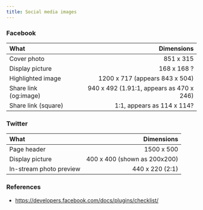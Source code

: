 ```yaml
---
title: Social media images
---
```


### Facebook

| What                  |                               Dimensions |
| :-------------------- | ---------------------------------------: |
| Cover photo           |                                851 x 315 |
| Display picture       |                              168 x 168 ? |
| Highlighted image     |           1200 x 717 (appears 843 x 504) |
| Share link (og:image) | 940 x 492 (1.91:1, appears as 470 x 246) |
| Share link (square)   |               1:1, appears as 114 x 114? |

### Twitter

| What                    |                   Dimensions |
| :---------------------- | ---------------------------: |
| Page header             |                   1500 x 500 |
| Display picture         | 400 x 400 (shown as 200x200) |
| In-stream photo preview |              440 x 220 (2:1) |

### References

- https://developers.facebook.com/docs/plugins/checklist/
